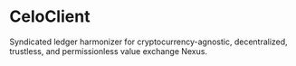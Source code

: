 # CeloClient
Syndicated ledger harmonizer for cryptocurrency-agnostic, decentralized, trustless, and permissionless value exchange Nexus.
